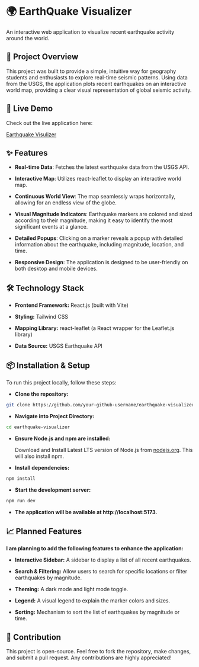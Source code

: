 # 🌍 EarthQuake Visualizer

An interactive web application to visualize recent earthquake activity around the world.

## 📌 Project Overview

This project was built to provide a simple, intuitive way for geography students and enthusiasts to explore real-time seismic patterns. Using data from the USGS, the application plots recent earthquakes on an interactive world map, providing a clear visual representation of global seismic activity.

## 🚀 Live Demo

Check out the live application here:

[Earthquake Visulizer]()

## ✨ Features

- **Real-time Data**: Fetches the latest earthquake data from the USGS API.

- **Interactive Map**: Utilizes react-leaflet to display an interactive world map.

- **Continuous World View**: The map seamlessly wraps horizontally, allowing for an endless view of the globe.

- **Visual Magnitude Indicators**: Earthquake markers are colored and sized according to their magnitude, making it easy to identify the most significant events at a glance.

- **Detailed Popups**: Clicking on a marker reveals a popup with detailed information about the earthquake, including magnitude, location, and time.

- **Responsive Design**: The application is designed to be user-friendly on both desktop and mobile devices.

## 🛠️ Technology Stack

- **Frontend Framework:** React.js (built with Vite)

- **Styling:** Tailwind CSS

- **Mapping Library:** react-leaflet (a React wrapper for the Leaflet.js library)

- **Data Source:** USGS Earthquake API

## 📦 Installation & Setup

To run this project locally, follow these steps:

- **Clone the repository:**
```bash
git clone https://github.com/your-github-username/earthquake-visualizer.git
```
- **Navigate into Project Directory:**
```bash
cd earthquake-visualizer
```
- **Ensure Node.js and npm are installed:**
  
  Download and Install Latest LTS version of Node.js from [nodejs.org](https://nodejs.org/). This will also install npm.
  
- **Install dependencies:**

```bash
npm install
```

- **Start the development server:**
```bash
npm run dev
```
- **The application will be available at http://localhost:5173.**

## 📈 Planned Features

**I am planning to add the following features to enhance the application:**

- **Interactive Sidebar:** A sidebar to display a list of all recent earthquakes.

- **Search & Filtering:** Allow users to search for specific locations or filter earthquakes by magnitude.

- **Theming:** A dark mode and light mode toggle.

- **Legend:** A visual legend to explain the marker colors and sizes.

- **Sorting:** Mechanism to sort the list of earthquakes by magnitude or time.

## 🤝 Contribution

This project is open-source. Feel free to fork the repository, make changes, and submit a pull request. Any contributions are highly appreciated!
